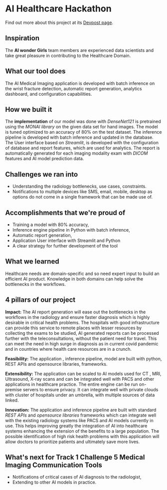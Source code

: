 # AI Healthcare Hackathon

Find out more about this project at its [Devpost page](https://devpost.com/submit-to/12485-ai-for-healthcare-hackathon/manage/submissions/229798-track-1-challenge-5-medical-imaging-communication-tools/project_details/).

## Inspiration 
The **AI wonder Girls** team members are experienced data scientists and take great pleasure in contributing to the Healthcare Domain.

## What our tool does
The AI Medical Imaging application is developed with batch inference on the wrist fracture detection, automatic report generation, analytics dashboard, and configuration capabilities. 

## How we built it
The **implementation** of our model was done with *DenseNet121* is pretrained using the *MONAI library* on the given data set for hand images. The model is tuned optimized to an accuracy of 80% on the test dataset. The inference pipeline is developed with batch inference and updated in the database. The User interface based on *Streamlit*, is developed with the configuration of database and report features, which are used for analytics. The report is automatically generated for each imaging modality exam with *DICOM* features and AI model prediction data. 

## Challenges we ran into
- Understanding the radiology bottlenecks, use cases, constraints.  
- Notifications to multiple devices like SMS, email, mobile, desktop as options do not come in a single framework that can be made use of.

## Accomplishments that we're proud of
- Training a model with 80% accuracy, 
- Inference engine pipeline in Python with batch inference, 
- Automatic report generation, 
- Application User interface with Streamlit and Python
- A clear strategy for further development of the tool 

## What we learned
Healthcare needs are domain-specific and so need expert input to build an efficient AI product. Knowledge in both domains can help solve the bottlenecks in the workflows. 

## 4 pillars of our project

**Impact:** The AI report generation will ease out the bottlenecks in the workflows in the radiology and ensure faster diagnosis which is highly desirable in critical health problems. The hospitals with good infrastructure can provide this service to remote places with lesser resources by collecting the exams to be studied, AI generated reports can be processed further with the teleconsultations, without the patient need for travel. This can meet the need in high surge in diagnosis as in current covid pandemic and in countries where health care resources are in a crunch. 

**Feasibility:** The application , inference pipeline, model are built with python, REST APIs and opensource libraries, frameworks. 

**Extensibility:** The application can be scaled to AI models used for CT , MRI, Ultrasound, X-ray scans and can be integrated well with PACS and other applications in healthcare practice. The entire engine can be run on-premise servers to ensure privacy. It can integrate well with private clouds with cluster of hospitals under an umbrella, with multiple sources of data linked.  

**Innovation:** The application and inference pipeline are built with standard *REST APIs* and *opensource libraries* frameworks which can integrate well with the existing radiology systems like PACS and AI models currently in use. This helps improving greatly the integration of AI into healthcare systems enhancing the extension of the benefits to a large population. The possible identification of  high risk health problems with this application will allow doctors to prioritize patients and ultimately save more lives.


## What's next for Track 1 Challenge 5 Medical Imaging Communication Tools
- Notifications of critical cases of AI diagnosis to the radiologist,  
- Extending to other AI models in practice. 
